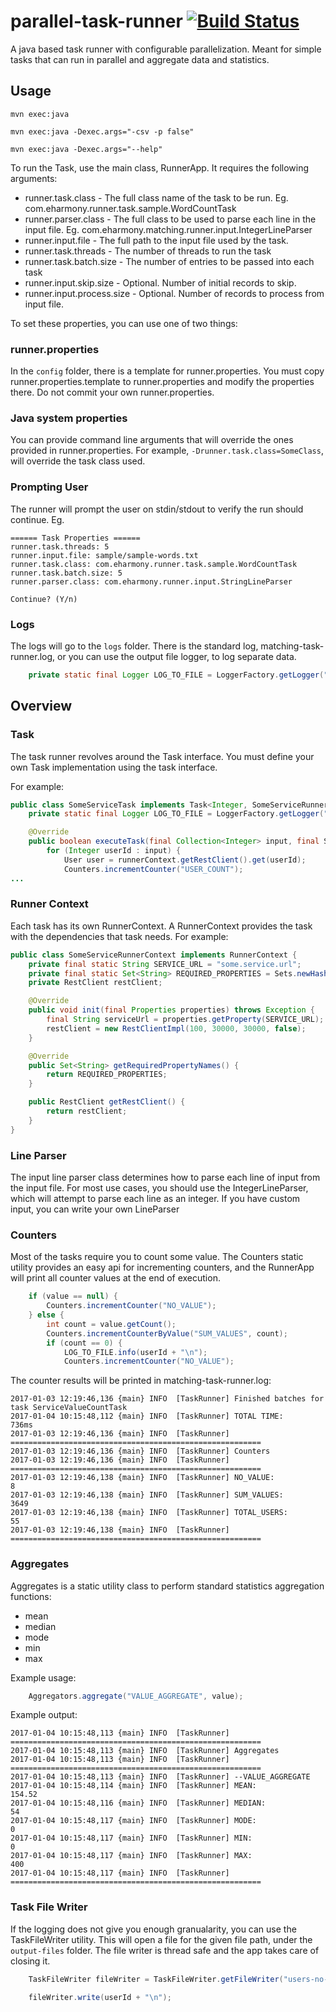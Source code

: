 # parallel-task-runner [![Build Status](https://travis-ci.org/eHarmony/parallel-task-runner.svg?branch=master)](https://travis-ci.org/eHarmony/parallel-task-runner)
A java based task runner with configurable parallelization. Meant for simple tasks that can run in parallel and aggregate data and statistics.

## Usage

```
mvn exec:java

mvn exec:java -Dexec.args="-csv -p false"

mvn exec:java -Dexec.args="--help"
```

To run the Task, use the main class, RunnerApp. It requires the following arguments:

* runner.task.class - The full class name of the task to be run. Eg. com.eharmony.runner.task.sample.WordCountTask
* runner.parser.class - The full class to be used to parse each line in the input file. Eg. com.eharmony.matching.runner.input.IntegerLineParser
* runner.input.file - The full path to the input file used by the task.
* runner.task.threads - The number of threads to run the task
* runner.task.batch.size - The number of entries to be passed into each task
* runner.input.skip.size - Optional. Number of initial records to skip.
* runner.input.process.size - Optional. Number of records to process from input file.

To set these properties, you can use one of two things:

### runner.properties

In the ```config``` folder, there is a template for runner.properties. You must copy runner.properties.template to runner.properties and modify the properties there. Do not commit your own runner.properties.

### Java system properties

You can provide command line arguments that will override the ones provided in runner.properties. For example, ```-Drunner.task.class=SomeClass```, will override the task class used.

### Prompting User

The runner will prompt the user on stdin/stdout to verify the run should continue. Eg.
```
====== Task Properties ======
runner.task.threads: 5
runner.input.file: sample/sample-words.txt
runner.task.class: com.eharmony.runner.task.sample.WordCountTask
runner.task.batch.size: 5
runner.parser.class: com.eharmony.runner.input.StringLineParser

Continue? (Y/n)
```

### Logs

The logs will go to the ```logs``` folder. There is the standard log, matching-task-runner.log, or you can use the output file logger, to log separate data. 
```java
    private static final Logger LOG_TO_FILE = LoggerFactory.getLogger("OUTPUT_FILE_LOGGER");
```


## Overview

### Task

The task runner revolves around the Task interface. You must define your own Task implementation using the task interface.

For example:
```java
public class SomeServiceTask implements Task<Integer, SomeServiceRunnerContext> {
    private static final Logger LOG_TO_FILE = LoggerFactory.getLogger("OUTPUT_FILE_LOGGER");

    @Override
    public boolean executeTask(final Collection<Integer> input, final SomeServiceRunnerContext runnerContext) {
        for (Integer userId : input) {
            User user = runnerContext.getRestClient().get(userId);
            Counters.incrementCounter("USER_COUNT");
...
```

### Runner Context
Each task has its own RunnerContext. A RunnerContext provides the task with the dependencies that task needs. For example:

```java
public class SomeServiceRunnerContext implements RunnerContext {
    private final static String SERVICE_URL = "some.service.url";
    private final static Set<String> REQUIRED_PROPERTIES = Sets.newHashSet(SERVICE_URL);
    private RestClient restClient;

    @Override
    public void init(final Properties properties) throws Exception {
        final String serviceUrl = properties.getProperty(SERVICE_URL);
        restClient = new RestClientImpl(100, 30000, 30000, false);
    }

    @Override
    public Set<String> getRequiredPropertyNames() {
        return REQUIRED_PROPERTIES;
    }

    public RestClient getRestClient() {
        return restClient;
    }
}
```

### Line Parser

The input line parser class determines how to parse each line of input from the input file. For most use cases, you should use the IntegerLineParser, which will attempt to parse each line as an integer. If you have custom input, you can write your own LineParser

### Counters

Most of the tasks require you to count some value. The Counters static utility provides an easy api for incrementing counters, and the RunnerApp will print all counter values at the end of execution.
```java
	if (value == null) {
	    Counters.incrementCounter("NO_VALUE");
	} else {
	    int count = value.getCount();
	    Counters.incrementCounterByValue("SUM_VALUES", count);
	    if (count == 0) {
	        LOG_TO_FILE.info(userId + "\n");
	        Counters.incrementCounter("NO_VALUE");
```

The counter results will be printed in matching-task-runner.log:
```
2017-01-03 12:19:46,136 {main} INFO  [TaskRunner] Finished batches for task ServiceValueCountTask
2017-01-04 10:15:48,112 {main} INFO  [TaskRunner] TOTAL TIME:                       736ms
2017-01-03 12:19:46,136 {main} INFO  [TaskRunner] ========================================================
2017-01-03 12:19:46,136 {main} INFO  [TaskRunner] Counters
2017-01-03 12:19:46,136 {main} INFO  [TaskRunner] ========================================================
2017-01-03 12:19:46,138 {main} INFO  [TaskRunner] NO_VALUE:                 	    8
2017-01-03 12:19:46,138 {main} INFO  [TaskRunner] SUM_VALUES:                 	    3649
2017-01-03 12:19:46,138 {main} INFO  [TaskRunner] TOTAL_USERS:                   	55
2017-01-03 12:19:46,138 {main} INFO  [TaskRunner] ========================================================
```

### Aggregates

Aggregates is a static utility class to perform standard statistics aggregation functions:
* mean
* median
* mode
* min
* max

Example usage:
```java
    Aggregators.aggregate("VALUE_AGGREGATE", value);
```

Example output:
```
2017-01-04 10:15:48,113 {main} INFO  [TaskRunner] ========================================================
2017-01-04 10:15:48,113 {main} INFO  [TaskRunner] Aggregates
2017-01-04 10:15:48,113 {main} INFO  [TaskRunner] ========================================================
2017-01-04 10:15:48,113 {main} INFO  [TaskRunner] --VALUE_AGGREGATE
2017-01-04 10:15:48,114 {main} INFO  [TaskRunner] MEAN:                             154.52
2017-01-04 10:15:48,116 {main} INFO  [TaskRunner] MEDIAN:                           54
2017-01-04 10:15:48,117 {main} INFO  [TaskRunner] MODE:                             0
2017-01-04 10:15:48,117 {main} INFO  [TaskRunner] MIN:                              0
2017-01-04 10:15:48,117 {main} INFO  [TaskRunner] MAX:                              400
2017-01-04 10:15:48,117 {main} INFO  [TaskRunner] ========================================================
```

### Task File Writer

If the logging does not give you enough granualarity, you can use the TaskFileWriter utility. This will open a file for the given file path, under the ```output-files``` folder. The file writer is thread safe and the app takes care of closing it.

```java
	TaskFileWriter fileWriter = TaskFileWriter.getFileWriter("users-no-values.txt");

	fileWriter.write(userId + "\n");
```